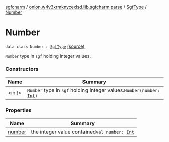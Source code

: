 [sgfcharm](../../../index.md) / [onion.w4v3xrmknycexlsd.lib.sgfcharm.parse](../../index.md) / [SgfType](../index.md) / [Number](./index.md)

# Number

`data class Number : `[`SgfType`](../index.md) [(source)](https://github.com/w4v3/sgfcharm/tree/master/sgfcharm/src/main/java/onion/w4v3xrmknycexlsd/lib/sgfcharm/parse/SgfTree.kt#L379)

`Number` type in `sgf` holding integer values.

### Constructors

| Name | Summary |
|---|---|
| [&lt;init&gt;](-init-.md) | `Number` type in `sgf` holding integer values.`Number(number: `[`Int`](https://kotlinlang.org/api/latest/jvm/stdlib/kotlin/-int/index.html)`)` |

### Properties

| Name | Summary |
|---|---|
| [number](number.md) | the integer value contained`val number: `[`Int`](https://kotlinlang.org/api/latest/jvm/stdlib/kotlin/-int/index.html) |
